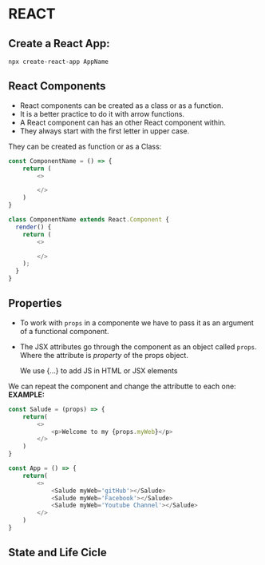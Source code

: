 # REACT

## Create a React App:
    npx create-react-app AppName


## React Components
- React components can be created as a class or as a function.
- It is a better practice to do it with arrow functions.
- A React component can has an other React component within.
- They always start with the first letter in upper case.

They can be created as function or as a Class:
```javascript
const ComponentName = () => {
    return (
        <>

        </>
    )
}
```
```javascript
class ComponentName extends React.Component {
  render() {
    return (
        <>

        </>
    );
  }
}
```

## Properties
- To work with ``props`` in a componente we have to pass it as an argument of a functional component.
- The JSX attributes go through the component as an object called ``props``. Where the attribute is *property* of the props object.

    We use {...} to add JS in HTML or JSX elements

We can repeat the component and change the attributte to each one:
**EXAMPLE:**
```javascript
const Salude = (props) => {
    return(
        <>
            <p>Welcome to my {props.myWeb}</p>
        </>
    )
}

const App = () => {
    return(
        <>
            <Salude myWeb='gitHub'></Salude>
            <Salude myWeb='Facebook'></Salude>
            <Salude myWeb='Youtube Channel'></Salude>
        </>
    )
}
```

## State and Life Cicle




